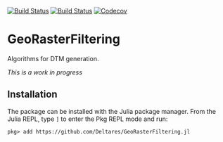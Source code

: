 [![Build Status](https://travis-ci.com/evetion/GeoRasterFiltering.jl.svg?branch=master)](https://travis-ci.com/evetion/GeoRasterFiltering.jl)
[![Build Status](https://ci.appveyor.com/api/projects/status/github/evetion/GeoRasterFiltering.jl?svg=true)](https://ci.appveyor.com/project/evetion/GeoRasterFiltering-jl)
[![Codecov](https://codecov.io/gh/evetion/GeoRasterFiltering.jl/branch/master/graph/badge.svg)](https://codecov.io/gh/evetion/GeoRasterFiltering.jl)

# GeoRasterFiltering
Algorithms for DTM generation.

*This is a work in progress*

## Installation
The package can be installed with the Julia package manager.
From the Julia REPL, type `]` to enter the Pkg REPL mode and run:

```
pkg> add https://github.com/Deltares/GeoRasterFiltering.jl
```
